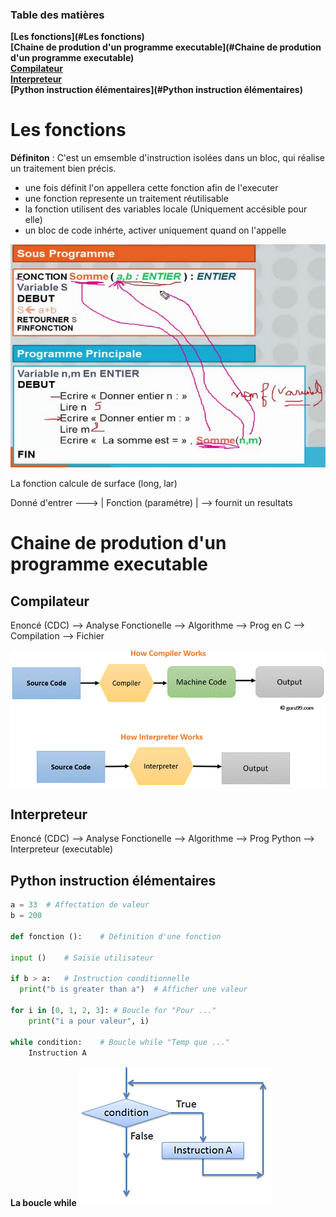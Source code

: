 ### Table des matières
**[Les fonctions](#Les fonctions)**</br>
**[Chaine de prodution d'un programme executable](#Chaine de prodution d'un programme executable)**</br>
**[Compilateur](#Compilateur)**</br>
**[Interpreteur](#Interpreteur)**</br>
**[Python instruction élémentaires](#Python instruction élémentaires)**</br>


# **Les fonctions**
**Définiton** : C'est un emsemble d'instruction isolées dans un bloc, qui réalise un traitement bien précis.

- une fois définit l'on appellera cette fonction afin de l'executer
- une fonction represente un traitement réutilisable
- la fonction utilisent des variables locale (Uniquement accésible pour elle)
- un bloc de code inhérte, activer uniquement quand on l'appelle

![image-20211007121026428](2021-10-07_les-fonctions.assets/image-20211007121026428.png)

La fonction calcule de surface (long, lar)

Donné d'entrer ---> | Fonction (paramétre) | --> fournit un resultats


# **Chaine de prodution d'un programme executable**

## Compilateur

Enoncé (CDC) --> Analyse Fonctionelle --> Algorithme --> Prog en C --> Compilation --> Fichier

![Compiler vs Interpreter: Complete Difference Between ...](2021-10-07_les-fonctions.assets/iu)

## Interpreteur

Enoncé (CDC) --> Analyse Fonctionelle --> Algorithme -->  Prog Python --> Interpreteur (executable)

## Python instruction élémentaires

```python
a = 33	# Affectation de valeur
b = 200

def fonction ():	# Définition d'une fonction

input () 	# Saisie utilisateur

if b > a:	# Instruction conditionnelle
  print("b is greater than a")	# Afficher une valeur

for i in [0, 1, 2, 3]: # Boucle for "Pour ..."
    print("i a pour valeur", i)

while condition:	# Boucle while "Temp que ..."
    Instruction A
```
**La boucle while**
![_images/schema_while.png](2021-10-07_les-fonctions.assets/schema_while.png)
